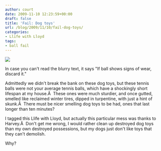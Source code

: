 ```yaml
---
author: court
date: 2009-11-10 12:23:59+00:00
draft: false
title: 'Fail: Dog toys'
url: /blog/2009/11/10/fail-dog-toys/
categories:
- Llife with Lloyd
tags:
- ball fail
---
```


[![](http://www.vallentyne.com/blog/wp-content/uploads/2009/11/p_480_360_4D353738-FB41-4FF0-A371-0525D5A21963.jpeg)
](http://www.vallentyne.com/blog/wp-content/uploads/2009/11/p_480_360_4D353738-FB41-4FF0-A371-0525D5A21963.jpeg)

In case you can't read the blurry text, it says "If ball shows signs of wear, discard it."

Admittedly we didn't break the bank on these dog toys, but these tennis balls were not your average tennis balls, which have a shockingly short lifespan at my house.Â  These ones were much sturdier, and once gutted, smelled like reclaimed winter tires, dipped in turpentine, with just a hint of skunk.Â  There must be nicer smelling dog toys to be had, ones that last longer than ten minutes?

I tagged this Llife with Lloyd, but actually this particular mess was thanks to Harvey.Â  Don't get me wrong, I would rather clean up destroyed dog toys than my own destroyed possessions, but my dogs just don't like toys that they can't demolish.

Why?
